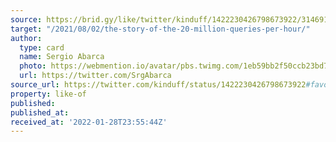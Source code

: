 ```yaml
---
source: https://brid.gy/like/twitter/kinduff/1422230426798673922/314691580
target: "/2021/08/02/the-story-of-the-20-million-queries-per-hour/"
author:
  type: card
  name: Sergio Abarca
  photo: https://webmention.io/avatar/pbs.twimg.com/1eb59bb2f50ccb23bd7e2ca0177a9410a2601eaacfeb2be99623af2ef014912d.jpg
  url: https://twitter.com/SrgAbarca
source_url: https://twitter.com/kinduff/status/1422230426798673922#favorited-by-314691580
property: like-of
published:
published_at:
received_at: '2022-01-28T23:55:44Z'
---
```



